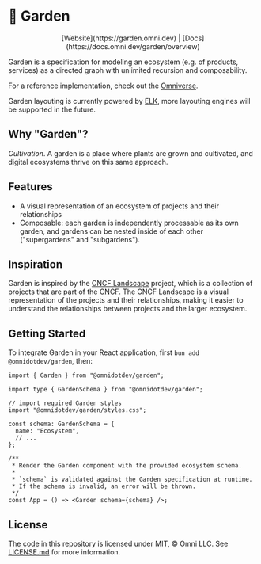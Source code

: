 # 🌱 Garden

<div align="center">
  [Website](https://garden.omni.dev) | [Docs](https://docs.omni.dev/garden/overview)
</div>

Garden is a specification for modeling an ecosystem (e.g. of products, services) as a directed graph with unlimited recursion and composability.

For a reference implementation, check out the [Omniverse](https://verse.omni.dev).

Garden layouting is currently powered by [ELK](https://rtsys.informatik.uni-kiel.de/elklive), more layouting engines will be supported in the future.

## Why "Garden"?

*Cultivation*. A garden is a place where plants are grown and cultivated, and digital ecosystems thrive on this same approach.

## Features

- A visual representation of an ecosystem of projects and their relationships
- Composable: each garden is independently processable as its own garden, and gardens can be nested inside of each other ("supergardens" and "subgardens").

## Inspiration

Garden is inspired by the [CNCF Landscape](https://landscape.cncf.io) project, which is a collection of projects that are part of the [CNCF](https://cncf.io). The CNCF Landscape is a visual representation of the projects and their relationships, making it easier to understand the relationships between projects and the larger ecosystem.

## Getting Started

To integrate Garden in your React application, first `bun add @omnidotdev/garden`, then:

```tsx
import { Garden } from "@omnidotdev/garden";

import type { GardenSchema } from "@omnidotdev/garden";

// import required Garden styles
import "@omnidotdev/garden/styles.css";

const schema: GardenSchema = {
  name: "Ecosystem",
  // ...
};

/**
 * Render the Garden component with the provided ecosystem schema.
 *
 * `schema` is validated against the Garden specification at runtime.
 * If the schema is invalid, an error will be thrown.
 */
const App = () => <Garden schema={schema} />;
```

## License

The code in this repository is licensed under MIT, &copy; Omni LLC. See [LICENSE.md](LICENSE.md) for more information.
